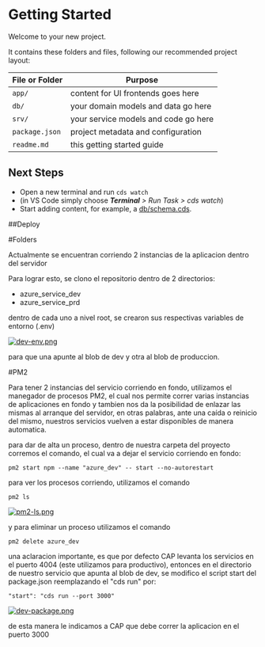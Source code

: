 # Getting Started

Welcome to your new project.

It contains these folders and files, following our recommended project layout:

File or Folder | Purpose
---------|----------
`app/` | content for UI frontends goes here
`db/` | your domain models and data go here
`srv/` | your service models and code go here
`package.json` | project metadata and configuration
`readme.md` | this getting started guide


## Next Steps

- Open a new terminal and run `cds watch` 
- (in VS Code simply choose _**Terminal** > Run Task > cds watch_)
- Start adding content, for example, a [db/schema.cds](db/schema.cds).


##Deploy 

#Folders

Actualmente se encuentran corriendo 2 instancias de la aplicacion dentro del servidor

Para lograr esto, se clono el repositorio dentro de 2 directorios:

- azure_service_dev
- azure_service_prd

dentro de cada uno a nivel root, se crearon sus respectivas variables de entorno (.env)

[![dev-env.png](https://i.postimg.cc/t4cPf3GH/dev-env.png)](https://postimg.cc/NK152r0N)

para que una apunte al blob de dev y otra al blob de produccion.

#PM2

Para tener 2 instancias del servicio corriendo en fondo, utilizamos el manegador de procesos PM2, el cual nos permite correr varias instancias de aplicaciones en fondo y tambien nos da la posibilidad de enlazar
las mismas al arranque del servidor, en otras palabras, ante una caída o reinicio del mismo, nuestros servicios vuelven a estar disponibles de manera automatica. 

para dar de alta un proceso, dentro de nuestra carpeta del proyecto corremos el comando, el cual va a dejar el servicio corriendo en fondo:

`pm2 start npm --name "azure_dev" -- start --no-autorestart`

para ver los procesos corriendo, utilizamos el comando

`pm2 ls`

[![pm2-ls.png](https://i.postimg.cc/DzbsKS74/pm2-ls.png)](https://postimg.cc/FfN1ysdh)

y para eliminar un proceso utilizamos el comando

`pm2 delete azure_dev`

una aclaracion importante, es que por defecto CAP levanta los servicios en el puerto 4004 (este utilizamos para productivo), entonces en el directorio de nuestro servicio que apunta al blob de dev, se modifico el script start del package.json reemplazando el "cds run" por:

 `"start": "cds run --port 3000"`

[![dev-package.png](https://i.postimg.cc/G2wD3bp7/dev-package.png)](https://postimg.cc/sBmxwd77)

de esta manera le indicamos a CAP que debe correr la aplicacion en el puerto 3000
